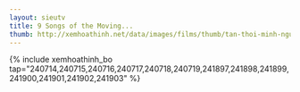 ```yaml
---
layout: sieutv
title: 9 Songs of the Moving...
thumb: http://xemhoathinh.net/data/images/films/thumb/tan-thoi-minh-nguyet-thien-hanh-cuu-ca-9-songs-of-the-moving-heavens-2016.jpg
---
```

{% include xemhoathinh_bo tap="240714,240715,240716,240717,240718,240719,241897,241898,241899,241900,241901,241902,241903" %} 
